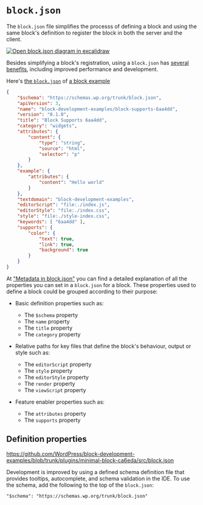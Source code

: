 # `block.json`

The `block.json` file simplifies the processs of defining a block and using the same block's definition to register the block in both the server and the client.

[![Open block.json diagram in excalidraw](https://developer.wordpress.org/files/2023/11/block-json.png)](https://excalidraw.com/#json=v1GrIkGsYGKv8P14irBy6,Yy0vl8q7DTTL2VsH5Ww27A "Open block.json diagram in excalidraw")

Besides simplifying a block's registration, using a `block.json` has [several benefits](https://developer.wordpress.org/block-editor/reference-guides/block-api/block-metadata/#benefits-using-the-metadata-file), including improved performance and development.

Here's [the `block.json`](https://github.com/WordPress/block-development-examples/blob/trunk/plugins/block-supports-6aa4dd/src/block.json) of [a block example](https://github.com/WordPress/block-development-examples/tree/trunk/plugins/block-supports-6aa4dd) 

```json
{
	"$schema": "https://schemas.wp.org/trunk/block.json",
	"apiVersion": 3,
	"name": "block-development-examples/block-supports-6aa4dd",
	"version": "0.1.0",
	"title": "Block Supports 6aa4dd",
	"category": "widgets",
	"attributes": {
		"content": {
			"type": "string",
			"source": "html",
			"selector": "p"
		}
	},
	"example": {
		"attributes": {
			"content": "Hello world"
		}
	},
	"textdomain": "block-development-examples",
	"editorScript": "file:./index.js",
	"editorStyle": "file:./index.css",
	"style": "file:./style-index.css",
	"keywords": [ "6aa4dd" ],
	"supports": {
		"color": {
			"text": true,
			"link": true,
			"background": true
		}
	}
}
```

At ["Metadata in block.json"](https://developer.wordpress.org/block-editor/reference-guides/block-api/block-metadata/#benefits-using-the-metadata-file) you can find a detailed explanation of all the properties you can set in a `block.json` for a block. These properties used to define a block could be grouped according to their purpose:

- Basic definition properties such as:
	- The `$schema` property
	- The `name` property
	- The `title` property
	- The `category` property

- Relative paths for key files that define the block's behaviour, output or style such as:
	- The `editorScript` property
	- The `style` property
	- The `editorStyle` property
	- The `render` property
	- The `viewScript` property

- Feature enabler properties such as:
	- The `attributes` property
	- The `supports` property


## Definition properties

https://github.com/WordPress/block-development-examples/blob/trunk/plugins/minimal-block-ca6eda/src/block.json

Development is improved by using a defined schema definition file that provides tooltips, autocomplete, and schema validation in the IDE. To use the schema, add the following to the top of the `block.json`:

```
"$schema": "https://schemas.wp.org/trunk/block.json"
```






